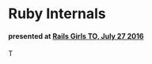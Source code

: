 # Ruby Internals
#### presented at [Rails Girls TO, July 27 2016](http://www.meetup.com/railsgirlsTO/events/232462550/)

T